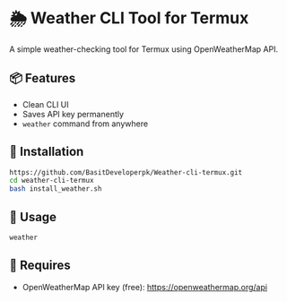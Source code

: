 # 🌦️ Weather CLI Tool for Termux

A simple weather-checking tool for Termux using OpenWeatherMap API.

## 📦 Features
- Clean CLI UI
- Saves API key permanently
- `weather` command from anywhere

## 🚀 Installation

```bash
https://github.com/BasitDeveloperpk/Weather-cli-termux.git
cd weather-cli-termux
bash install_weather.sh
```

## 🧠 Usage

```bash
weather
```

## 🔑 Requires
- OpenWeatherMap API key (free): https://openweathermap.org/api
